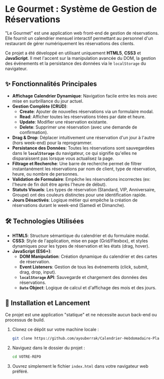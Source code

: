 # Le Gourmet : Système de Gestion de Réservations

"Le Gourmet" est une application web front-end de gestion de réservations. Elle fournit un calendrier mensuel interactif permettant au personnel d'un restaurant de gérer numériquement les réservations des clients.

Ce projet a été développé en utilisant uniquement **HTML5**, **CSS3** et **JavaScript**. Il met l'accent sur la manipulation avancée du DOM, la gestion des événements et la persistance des données via le `localStorage` du navigateur.


## ✨ Fonctionnalités Principales

* **Affichage Calendrier Dynamique**: Navigation facile entre les mois avec mise en surbrillance du jour actuel.
* **Gestion Complète (CRUD)**:
    * **Create**: Ajouter de nouvelles réservations via un formulaire modal.
    * **Read**: Afficher toutes les réservations triées par date et heure.
    * **Update**: Modifier une réservation existante.
    * **Delete**: Supprimer une réservation (avec une demande de confirmation).
* **Drag & Drop**: Déplacer intuitivement une réservation d'un jour à l'autre (hors week-end) pour la reprogrammer.
* **Persistance des Données**: Toutes les réservations sont sauvegardées dans le **`localStorage`** du navigateur, ce qui signifie qu'elles ne disparaissent pas lorsque vous actualisez la page.
* **Filtrage et Recherche**: Une barre de recherche permet de filtrer instantanément les réservations par nom de client, type de réservation, heure, ou nombre de personnes.
* **Validation de Formulaire**: Empêche les réservations incorrectes (ex: l'heure de fin doit être après l'heure de début).
* **Statuts Visuels**: Les types de réservation (Standard, VIP, Anniversaire, Groupe) ont des couleurs distinctes pour une identification rapide.
* **Jours Désactivés**: Logique métier qui empêche la création de réservations durant le week-end (Samedi et Dimanche).

## 🛠️ Technologies Utilisées

* **HTML5**: Structure sémantique du calendrier et du formulaire modal.
* **CSS3**: Style de l'application, mise en page (Grid/Flexbox), et styles dynamiques pour les types de réservation et les états (drag, hover).
* **JavaScript (ES6+)**:
    * **DOM Manipulation**: Création dynamique du calendrier et des cartes de réservation.
    * **Event Listeners**: Gestion de tous les événements (click, submit, drag, drop, input).
    * **`localStorage` API**: Sauvegarde et chargement des données des réservations.
    * **`Date` Object**: Logique de calcul et d'affichage des mois et des jours.

## 🚀 Installation et Lancement

Ce projet est une application "statique" et ne nécessite aucun back-end ou processus de build.

1.  Clonez ce dépôt sur votre machine locale :
    ```bash
    git clone https://github.com/ayouberrak/Calendrier-Hebdomadaire-Planification-des-R-servations
    ```
2.  Naviguez dans le dossier du projet :
    ```bash
    cd VOTRE-REPO
    ```
3.  Ouvrez simplement le fichier `index.html` dans votre navigateur web préféré.